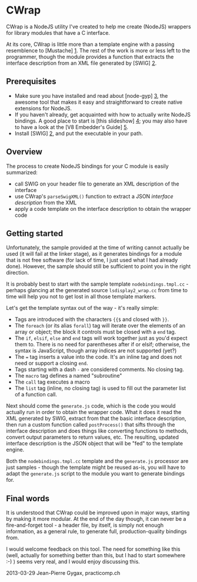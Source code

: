 CWrap
=====

CWrap is a NodeJS utility I've created to help me create (NodeJS) wrappers for library modules that have a C interface.

At its core, CWrap is little more than a template engine with a passing resemblence to [Mustache] [1]. The rest of the work is more or less left to the programmer, though the module provides a function that extracts the interface description from an XML file generated by [SWIG] [2].

Prerequisites
-------------

  - Make sure you have installed and read about [node-gyp] [3], the awesome tool that makes it easy and straightforward to create native extensions for NodeJS.
  - If you haven't already, get acquainted with how to actually write NodeJS bindings. A good place to start is [this slideshow] [4]; you may also have to have a look at the [V8 Embedder's Guide] [5].
  - Install [SWIG] [2], and put the executable in your path.

Overview
--------

The process to create NodeJS bindings for your C module is easily summarized:
  - call SWIG on your header file to generate an XML description of the interface
  - use CWrap's `parseSwigXML()` function to extract a JSON *interface description* from the XML
  - apply a code template on the interface description to obtain the wrapper code

Getting started
---------------

Unfortunately, the sample provided at the time of writing cannot actually be used (it will fail at the linker stage), as it generates bindings for a module that is not free software (for lack of time, I just used what I had already done). However, the sample should still be sufficient to point you in the right direction.

It is probably best to start with the sample template `nodebindings.tmpl.cc` - perhaps glancing at the generated source `lsdisplay2_wrap.cc` from time to time will help you not to get lost in all those template markers.

Let's get the template syntax out of the way - it's really simple:
  - Tags are introduced with the characters `{{$` and closed with `}}`.
  - The `foreach` (or its alias `forall`) tag will iterate over the elements of an array or object; the block it controls must be closed with a `end` tag.
  - The `if`, `elsif`, `else` and `end` tags will work together just as you'd expect them to. There is no need for parentheses after if or elsif; otherwise, the syntax is JavaScript, though array indices are not supported (yet?)
  - The `=` tag inserts a value into the code. It's an inline tag and does not need or support a closing `end`.
  - Tags starting with a dash `-` are considered comments. No closing tag.
  - The `macro` tag defines a named "subroutine"
  - The `call` tag executes a macro
  - The `list` tag (inline, no closing tag) is used to fill out the parameter list of a function call.

Next should come the `generate.js` code, which is the code you would actually run in order to obtain the wrapper code. What it does it read the XML generated by SWIG, extract from that the basic interface description, then run a custom function called `postProcess()` that sifts through the interface description and does things like converting functions to methods, convert output parameters to return values, etc. The resulting, updated interface description is the JSON object that will be "fed" to the template engine.

Both the `nodebindings.tmpl.cc` template and the `generate.js` processor are just samples - though the template might be reused as-is, you will have to adapt the `generate.js` script to the module you want to generate bindings for.

Final words
-----------

It is understood that CWrap could be improved upon in major ways, starting by making it more modular. At the end of the day though, it can never be a fire-and-forget tool - a header file, by itself, is simply not enough information, as a general rule, to generate full, production-quality bindings from.

I would welcome feedback on this tool. The need for something like this (well, actually for something better than this, but I had to start somewhere :-) ) seems very real, and I would enjoy discussing this.

2013-03-29 Jean-Pierre Gygax, practicomp.ch


  [1]: http://mustache.github.com/
  [2]: http://www.swig.org/
  [3]: https://github.com/TooTallNate/node-gyp
  [4]: http://fr.slideshare.net/nsm.nikhil/writing-native-bindings-to-nodejs-in-c
  [5]: https://developers.google.com/v8/embed